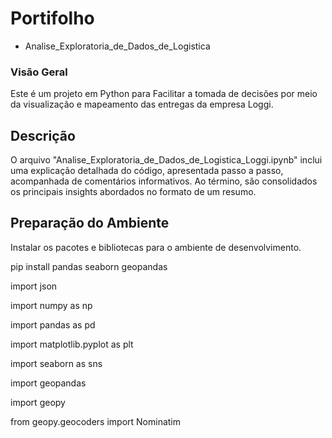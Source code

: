 # Portifolho
* Analise_Exploratoria_de_Dados_de_Logistica 

### Visão Geral
Este é um projeto em Python para Facilitar a tomada de decisões por meio da visualização e mapeamento das entregas da empresa Loggi.

## Descrição
O arquivo "Analise_Exploratoria_de_Dados_de_Logistica_Loggi.ipynb" inclui uma explicação detalhada do código, apresentada passo a passo, acompanhada de comentários informativos. Ao término, são consolidados os principais insights abordados no formato de um resumo.

## Preparação do Ambiente
Instalar os pacotes e bibliotecas para o ambiente de desenvolvimento.

pip install pandas seaborn geopandas

import json

import numpy as np

import pandas as pd

import matplotlib.pyplot as plt

import seaborn as sns

import geopandas

import geopy

from geopy.geocoders import Nominatim
